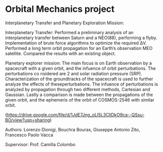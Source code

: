 # Orbital Mechanics project

Interplanetary Transfer and Planetary Exploration Mission:

Interplanetary Transfer: Performed a preliminary analysis of an interplanetary transfer between Saturn and a NEO(88), performing a flyby. Implementation of brute force algorithms to optimize the required ΔV. Performed a long term orbit propagation for an Earth’s observation MEO satellite. Compared the results with an existing object. 

Planetary explorer mission: The main focus is on Earth observation by a spacecraft with a given orbit, and the infuence of orbit perturbations. The perturbations co nsidered are 2 and solar radiation pressure (SRP). Characterization of the groundtracks of the spacecraft is used to further analyze the effects of theseperturbations. The infuence of perturbations is analyzed by propagation through two different methods, Cartesian and Gaussian. Lastly a comparison is made between the propagations of the given orbit, and the ephemeris of the orbit of COSMOS-2546 with similar orbit.

(https://drive.google.com/file/d/1JdE7Jng_oLl5L3CllDkO9ca--QSsu-BO/view?usp=sharing)

Authors:
Lorenzo Dionigi,
Bouchra Bouras,
Giuseppe Antonio Zito,
Francesco Paolo Vacca


Supervisor:
Prof. Camilla Colombo
